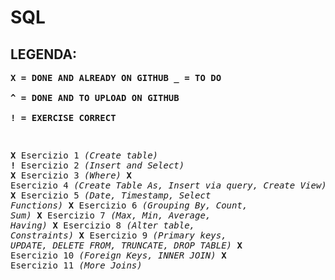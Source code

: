 # SQL

## LEGENDA:

**<pre>X = DONE AND ALREADY ON GITHUB
_ = TO DO              
^ = DONE AND TO UPLOAD ON GITHUB             
! = EXERCISE CORRECT**

**<pre>X**   Esercizio 1     *(Create table)*
**!**   Esercizio 2     *(Insert and Select)*
**X**   Esercizio 3     *(Where)*
**X**   Esercizio 4     *(Create Table As, Insert via query, Create View)*
**X**   Esercizio 5     *(Date, Timestamp, Select Functions)*
**X**   Esercizio 6     *(Grouping By, Count, Sum)*
**X**   Esercizio 7     *(Max, Min, Average, Having)*
**X**   Esercizio 8     *(Alter table, Constraints)*
**X**   Esercizio 9     *(Primary keys, UPDATE, DELETE FROM, TRUNCATE, DROP TABLE)*
**X**   Esercizio 10    *(Foreign Keys, INNER JOIN)*
**X**   Esercizio 11    *(More Joins)*